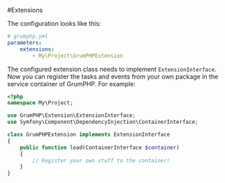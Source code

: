 #Extensions

The configuration looks like this:

```yaml
# grumphp.yml
parameters:
    extensions:
        - My\Project\GrumPHPExtension
```

The configured extension class needs to implement `ExtensionInterface`. 
Now you can register the tasks and events from your own package in the service container of GrumPHP.
For example:

```php
<?php
namespace My\Project;

use GrumPHP\Extension\ExtensionInterface;
use Symfony\Component\DependencyInjection\ContainerInterface;

class GrumPHPExtension implements ExtensionInterface
{
    public function load(ContainerInterface $container)
    {
        // Register your own stuff to the container!
    }
}
```
